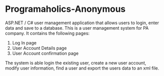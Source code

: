 # Programaholics-Anonymous
ASP.NET / C# user management application that allows users to login, enter data and save to a database.
This is a user management system for PA company. It contains the following pages:
1.	Log In page
2.	User Account Details page
3.	User Account confirmation page

The system is able login the existing user, create a new user account, modify user information, find a user and export the users data to an xml file.
